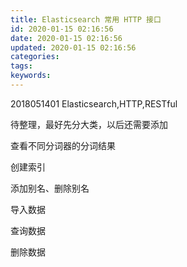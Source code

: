 ```yaml
---
title: Elasticsearch 常用 HTTP 接口
id: 2020-01-15 02:16:56
date: 2020-01-15 02:16:56
updated: 2020-01-15 02:16:56
categories:
tags:
keywords:
---
```


2018051401
Elasticsearch,HTTP,RESTful


<!-- more -->


待整理，最好先分大类，以后还需要添加


查看不同分词器的分词结果

创建索引

添加别名、删除别名

导入数据

查询数据

删除数据

